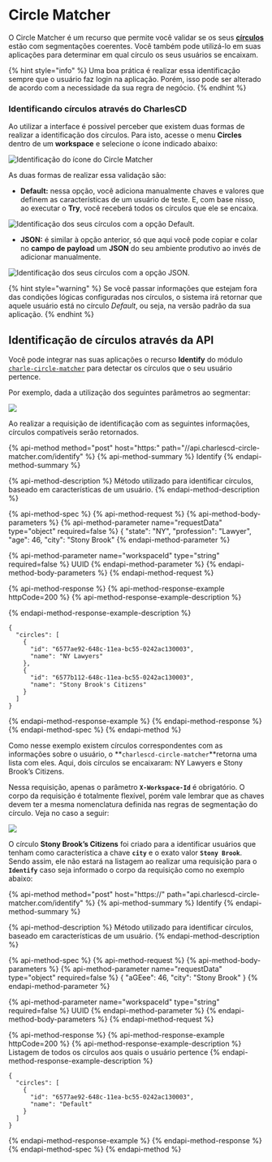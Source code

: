 # Circle Matcher

O Circle Matcher é um recurso que permite você validar se os seus [**círculos**](https://docs.charlescd.io/referencia/circulos) estão com segmentações coerentes. Você também pode utilizá-lo em suas aplicações para determinar em qual círculo os seus usuários se encaixam.

{% hint style="info" %}
Uma boa prática é realizar essa identificação sempre que o usuário faz login na aplicação. Porém, isso pode ser alterado de acordo com a necessidade da sua regra de negócio.
{% endhint %}

### Identificando círculos através do CharlesCD

Ao utilizar a interface é possível perceber que existem duas formas de realizar a identificação dos círculos. Para isto, acesse o menu **Circles** dentro de um **workspace** e selecione o ícone indicado abaixo:

![Identifica&#xE7;&#xE3;o do &#xED;cone do Circle Matcher](../.gitbook/assets/chrome-capture%20%281%29.jpg)

As duas formas de realizar essa validação são:

* **Default:** nessa opção, você adiciona manualmente chaves e valores que definem as características de um usuário de teste. E, com base nisso, ao executar o **Try**, você receberá todos os círculos que ele se encaixa.  

![Identifica&#xE7;&#xE3;o dos seus c&#xED;rculos com a op&#xE7;&#xE3;o Default.](../.gitbook/assets/circle-matcher-default%20%281%29.gif)

* **JSON:** é similar à opção anterior, só que aqui você pode copiar e colar no **campo de payload** um **JSON** do seu ambiente produtivo ao invés de adicionar manualmente.

![Identifica&#xE7;&#xE3;o dos seus c&#xED;rculos com a op&#xE7;&#xE3;o JSON.](../.gitbook/assets/circle-matcher-json%20%281%29.gif)

{% hint style="warning" %}
Se você passar informações que estejam fora das condições lógicas configuradas nos círculos, o sistema irá retornar que aquele usuário está no círculo _Default_, ou seja, na versão padrão da sua aplicação.
{% endhint %}

## Identificação de círculos através da API

Você pode integrar nas suas aplicações o recurso **Identify** do módulo [`charle-circle-matcher`](https://github.com/ZupIT/charlescd/tree/master/circle-matcher) para detectar os círculos que o seu usuário pertence.

Por exemplo, dada a utilização dos seguintes parâmetros ao segmentar:

![](https://lh6.googleusercontent.com/q573-961WtpntVK8NfXXvPgzSPrxLwxjx3QXRqM3vBlHFM8nAoDkpn1KD26Zfw3_wJtjnhVldYcwRUUzhbveEvqJz6n16NQFkxi0S3hh8rk6Y7OUmWtnBOl_qJekzoymQ64mFF8k)

Ao realizar a requisição de identificação com as seguintes informações, círculos compatíveis serão retornados.

{% api-method method="post" host="https:" path="//api.charlescd-circle-matcher.com/identify" %}
{% api-method-summary %}
Identify
{% endapi-method-summary %}

{% api-method-description %}
Método utilizado para identificar círculos, baseado em características de um usuário.
{% endapi-method-description %}

{% api-method-spec %}
{% api-method-request %}
{% api-method-body-parameters %}
{% api-method-parameter name="requestData" type="object" required=false %}
{ "state": "NY", "profession": "Lawyer", "age": 46, "city": "Stony Brook"
{% endapi-method-parameter %}

{% api-method-parameter name="workspaceId" type="string" required=false %}
UUID
{% endapi-method-parameter %}
{% endapi-method-body-parameters %}
{% endapi-method-request %}

{% api-method-response %}
{% api-method-response-example httpCode=200 %}
{% api-method-response-example-description %}

{% endapi-method-response-example-description %}

```text
{
  "circles": [
    {
      "id": "6577ae92-648c-11ea-bc55-0242ac130003",
      "name": "NY Lawyers"
    },
    {
      "id": "6577b112-648c-11ea-bc55-0242ac130003",
      "name": "Stony Brook's Citizens"
    }
  ]
}
```
{% endapi-method-response-example %}
{% endapi-method-response %}
{% endapi-method-spec %}
{% endapi-method %}

Como nesse exemplo existem círculos correspondentes com as informações sobre o usuário, o **`charlescd-circle-matcher`**retorna uma lista com eles. Aqui, dois círculos se encaixaram: NY Lawyers e Stony Brook’s Citizens.

Nessa requisição, apenas o parâmetro **`X-Workspace-Id`** é obrigatório. O corpo da requisição é totalmente flexível, porém vale lembrar que as chaves devem ter a mesma nomenclatura definida nas regras de segmentação do círculo. Veja no caso a seguir:

![](https://lh3.googleusercontent.com/FdPVIHDFeYJCkC_6Y1P3ZOBSqmNlGkl9q2_XyIayNKQo2Mp9IXBY7PzvpzW0Mej1P9Ox8AG12QiA1H0w5uozWP1UYWafcfwXLKBOf3G-ObIVoPHtYGOlWd5Ju01uLuScqtCn8qQ1)

O círculo **Stony Brook’s Citizens** foi criado para a identificar usuários que tenham como característica a chave **`city`** e o exato valor **`Stony Brook`**. Sendo assim, ele não estará na listagem ao realizar uma requisição para o **`Identify`** caso seja informado o corpo da requisição como no exemplo abaixo:

{% api-method method="post" host="https://" path="api.charlescd-circle-matcher.com/identify" %}
{% api-method-summary %}
Identify
{% endapi-method-summary %}

{% api-method-description %}
Método utilizado para identificar círculos, baseado em características de um usuário.
{% endapi-method-description %}

{% api-method-spec %}
{% api-method-request %}
{% api-method-body-parameters %}
{% api-method-parameter name="requestData" type="object" required=false %}
{ "aGEee": 46, "city": "Stony Brook" }
{% endapi-method-parameter %}

{% api-method-parameter name="workspaceId" type="string" required=false %}
UUID
{% endapi-method-parameter %}
{% endapi-method-body-parameters %}
{% endapi-method-request %}

{% api-method-response %}
{% api-method-response-example httpCode=200 %}
{% api-method-response-example-description %}
Listagem de todos os círculos aos quais o usuário pertence
{% endapi-method-response-example-description %}

```text
{
  "circles": [
    {
      "id": "6577ae92-648c-11ea-bc55-0242ac130003",
      "name": "Default"
    }
  ]
}
```
{% endapi-method-response-example %}
{% endapi-method-response %}
{% endapi-method-spec %}
{% endapi-method %}

